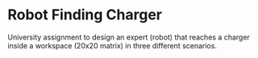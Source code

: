 # Robot Finding Charger
University assignment to design an expert (robot) 
that reaches a charger inside a workspace (20x20 matrix) 
in three different scenarios.

